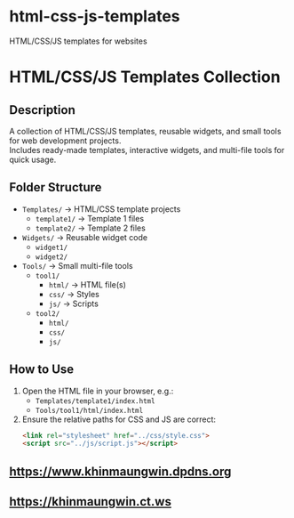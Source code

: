 # html-css-js-templates
HTML/CSS/JS templates for websites

# HTML/CSS/JS Templates Collection

## Description
A collection of HTML/CSS/JS templates, reusable widgets, and small tools for web development projects.  
Includes ready-made templates, interactive widgets, and multi-file tools for quick usage.

## Folder Structure

- `Templates/` → HTML/CSS template projects
  - `template1/` → Template 1 files
  - `template2/` → Template 2 files
- `Widgets/` → Reusable widget code
  - `widget1/`
  - `widget2/`
- `Tools/` → Small multi-file tools
  - `tool1/`
      - `html/` → HTML file(s)
      - `css/` → Styles
      - `js/` → Scripts
  - `tool2/`
      - `html/`
      - `css/`
      - `js/`

## How to Use

1. Open the HTML file in your browser, e.g.:
   - `Templates/template1/index.html`
   - `Tools/tool1/html/index.html`
2. Ensure the relative paths for CSS and JS are correct:
   ```html
   <link rel="stylesheet" href="../css/style.css">
   <script src="../js/script.js"></script>

## https://www.khinmaungwin.dpdns.org
## https://khinmaungwin.ct.ws
